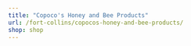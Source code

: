 ```yaml
---
title: "Copoco's Honey and Bee Products"
url: /fort-collins/copocos-honey-and-bee-products/
shop: shop
---
```

